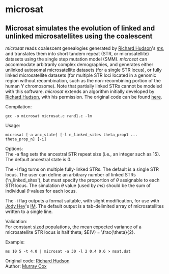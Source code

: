 # microsat

## Microsat simulates the evolution of linked and unlinked microsatellites using the coalescent

*microsat* reads coalescent genealogies generated by [Richard Hudson](http://home.uchicago.edu/~rhudson1/)'s [*ms*](http://home.uchicago.edu/%7Erhudson1/source/mksamples.html), and translates them into short tandem repeat (STR, or microsatellite) datasets using the single step mutation model (SMM). *microsat* can accommodate arbitrarily complex demographies, and generates either unlinked autosomal microsatellite datasets (for a single STR locus), or fully linked microsatellite datasets (for multiple STR loci located in a genomic region without recombination, such as the non-recombining portion of the human Y chromosome). Note that partially linked STRs cannot be modeled with this software. *microsat* extends an algorithm initially developed by [Richard Hudson](http://home.uchicago.edu/~rhudson1/), with his permission. The original code can be found [here](http://home.uchicago.edu/%7Erhudson1/source/mksamples.html).

Compilation:
```
gcc -o microsat microsat.c rand1.c -lm
```

Usage: 
```
microsat [-a anc_state] [-l n_linked_sites theta_prop1 ... theta_prop_n] [-i]
```

Options:<br>
The -a flag sets the ancestral STR repeat size (i.e., an integer such as 15).  The default ancestral state is 0.

The -l flag turns on multiple fully-linked STRs.  The default is a single STR locus.  The user can define an arbitrary number of linked STRs ('n_linked_sites'), but must specify the proportion of $\theta$ assignable to each STR locus. The simulation $\theta$ value (used by *ms*) should be the sum of individual $\theta$ values for each locus.

The -i flag outputs a format suitable, with slight modification, for use with [Jody Hey](https://bio.cst.temple.edu/~hey/)'s [IM](https://bio.cst.temple.edu/~hey/software).  The default output is a tab-delimited array of microsatellites written to a single line.

Validation:<br>
For constant sized populations, the mean expected variance of a microsatellite STR locus is half theta; $E(V) = \frac{\theta}{2}.

Example: 
```
ms 10 5 -t 4.0 | microsat -a 30 -l 2 0.4 0.6 > msat.dat
```

Original code: [Richard Hudson](http://home.uchicago.edu/~rhudson1/)<br>
Author: [Murray Cox](https://www.genomicus.com)
